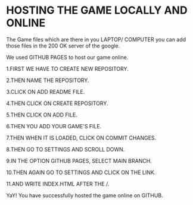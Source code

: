 # HOSTING THE GAME LOCALLY AND ONLINE

The Game files which are there in you LAPTOP/ COMPUTER you can add those files in the 200 OK server of the google.

We used GITHUB PAGES to host our game online.

1.FIRST WE HAVE TO CREATE NEW REPOSITORY.

2.THEN NAME THE REPOSITORY.

3.CLICK ON ADD README FILE.

4.THEN CLICK ON CREATE REPOSITORY.

5.THEN CLICK ON ADD FILE.

6.THEN YOU ADD YOUR GAME'S FILE.

7.THEN WHEN IT IS LOADED, CLICK ON COMMIT CHANGES.

8.THEN GO TO SETTINGS AND SCROLL DOWN.

9.IN THE OPTION GITHUB PAGES, SELECT MAIN BRANCH.

10.THEN AGAIN GO TO SETTINGS AND CLICK ON THE LINK.

11.AND WRITE INDEX.HTML AFTER THE /.

YaY! You have successfully hosted the game online on GITHUB.